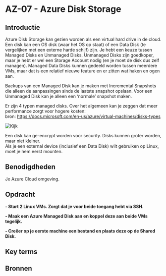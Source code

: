 # AZ-07 - Azure Disk Storage

## Introductie  
Azure Disk Storage kan gezien worden als een virtual hard drive in de cloud. Een disk kan een OS disk (waar het OS op staat) of een Data Disk (te vergelijken met een externe harde schijf) zijn. Je hebt een keuze tussen Managed Disks en Unmanaged Disks. Unmanaged Disks zijn goedkoper, maar je hebt er wel een Storage Account nodig (en je moet de disk dus zelf managen). Managed Data Disks kunnen gedeeld worden tussen meerdere VMs, maar dat is een relatief nieuwe feature en er zitten wat haken en ogen aan.  

Backups van een Managed Disk kan je maken met Incremental Snapshots die alleen de aanpassingen sinds de laatste snapshot opslaan. Voor een Unmanaged Disk kan je alleen een ‘normale’ snapshot maken.  

Er zijn 4 typen managed disks. Over het algemeen kan je zeggen dat meer performance zorgt voor hogere kosten:  
bron: https://docs.microsoft.com/en-us/azure/virtual-machines/disks-types  

![Kijk](1)

Een disk kan ge-encrypt worden voor security. Disks kunnen groter worden, maar niet kleiner.  
Als je een external device (inclusief een Data Disk) wilt gebruiken op Linux, moet je hem eerst mounten.   

## Benodigdheden   
Je Azure Cloud omgeving.  

## Opdracht
**- Start 2 Linux VMs. Zorgt dat je voor beide toegang hebt via SSH.**  


**- Maak een Azure Managed Disk aan en koppel deze aan beide VMs tegelijk.**  

**- Creëer op je eerste machine een bestand en plaats deze op de Shared Disk.**  


## Key terms

## Bronnen
